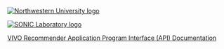 [![Northwestern University logo][5]][1]
   
[![SONIC Laboratory logo][4]][2]

[VIVO Recommender Application Program Interface (API) Documentation][3]

[1]: http:/www.northwestern.edu
[2]: http://sonic.northwestern.edu
[3]: /VivoRecommenderApiDoc/apidocs/
[4]: http://sonic.northwestern.edu/wp-content/uploads/2011/06/RGB-SONICv3.png
[5]: http://www.northwestern.edu/univ-relations/identity-system/logos/NU_Logo_purple.jpg